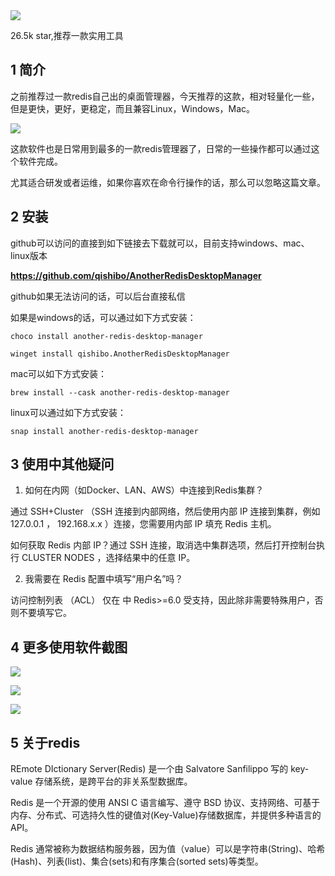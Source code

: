 <img src="/assets/image/230811-redis桌管-1.png" style="max-width: 70%; height: auto;">
<small></small>

26.5k star,推荐一款实用工具

## 1  简介

之前推荐过一款redis自己出的桌面管理器，今天推荐的这款，相对轻量化一些，但是更快，更好，更稳定，而且兼容Linux，Windows，Mac。


![](/assets/image/230811-redis桌管-1.png)

这款软件也是日常用到最多的一款redis管理器了，日常的一些操作都可以通过这个软件完成。

尤其适合研发或者运维，如果你喜欢在命令行操作的话，那么可以忽略这篇文章。


## 2 安装

github可以访问的直接到如下链接去下载就可以，目前支持windows、mac、linux版本

**https://github.com/qishibo/AnotherRedisDesktopManager**

github如果无法访问的话，可以后台直接私信


如果是windows的话，可以通过如下方式安装：

```
choco install another-redis-desktop-manager
```
```
winget install qishibo.AnotherRedisDesktopManager
```

mac可以如下方式安装：

```
brew install --cask another-redis-desktop-manager
```

linux可以通过如下方式安装：

```
snap install another-redis-desktop-manager
```


## 3 使用中其他疑问

1. 如何在内网（如Docker、LAN、AWS）中连接到Redis集群？

通过 SSH+Cluster （SSH 连接到内部网络，然后使用内部 IP 连接到集群，例如 127.0.0.1 ， 192.168.x.x ）连接，您需要用内部 IP 填充 Redis 主机。

如何获取 Redis 内部 IP？通过 SSH 连接，取消选中集群选项，然后打开控制台执行 CLUSTER NODES ，选择结果中的任意 IP。

2. 我需要在 Redis 配置中填写“用户名”吗？

访问控制列表 （ACL） 仅在 中 Redis>=6.0 受支持，因此除非需要特殊用户，否则不要填写它。



## 4 更多使用软件截图

![](/assets/image/230811-redis桌管-2.png)


![](/assets/image/230811-redis桌管-3.png)


![](/assets/image/230811-redis桌管-4.png)


## 5 关于redis

REmote DIctionary Server(Redis) 是一个由 Salvatore Sanfilippo 写的 key-value 存储系统，是跨平台的非关系型数据库。

Redis 是一个开源的使用 ANSI C 语言编写、遵守 BSD 协议、支持网络、可基于内存、分布式、可选持久性的键值对(Key-Value)存储数据库，并提供多种语言的 API。

Redis 通常被称为数据结构服务器，因为值（value）可以是字符串(String)、哈希(Hash)、列表(list)、集合(sets)和有序集合(sorted sets)等类型。


